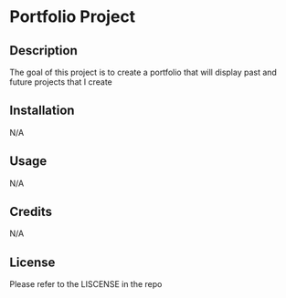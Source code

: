 # Portfolio Project

## Description
The goal of this project is to create a portfolio that will display past and future projects that I create

## Installation
N/A

## Usage
N/A

## Credits
N/A

## License
Please refer to the LISCENSE in the repo
